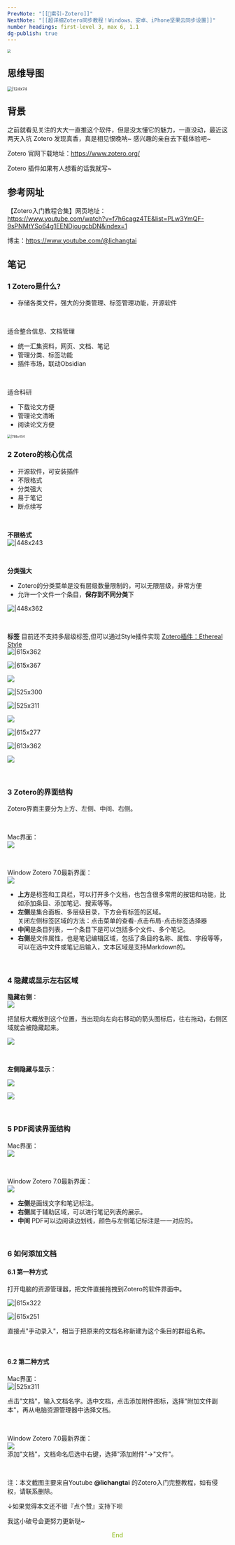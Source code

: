 ```yaml
---
PrevNote: "[[🔖索引-Zotero]]"
NextNote: "[[超详细Zotero同步教程！Windows、安卓、iPhone坚果云同步设置]]"
number headings: first-level 3, max 6, 1.1
dg-publish: true
---
```

<img src="https://imgs-1302581161.cos.ap-guangzhou.myqcloud.com/ob/20250605025658913.webp" style="zoom: 50%;" />

## 思维导图
<img src="https://imgs-1302581161.cos.ap-guangzhou.myqcloud.com/ob/20250605025304949.webp" alt="|124x74" style="zoom: 67%;" />

## 背景  

之前就看见关注的大大一直推这个软件，但是没太懂它的魅力，一直没动，最近这两天入坑 Zotero 发现真香，真是相见恨晚呐~ 感兴趣的亲自去下载体验吧~  

Zotero 官网下载地址：https://www.zotero.org/

Zotero 插件如果有人想看的话我就写~

## 参考网址

【Zotero入门教程合集】网页地址：  
https://www.youtube.com/watch?v=f7h6cagz4TE&list=PLw3YmQF-9sPNMtYSo64g1EENDjougcbDN&index=1

博主：https://www.youtube.com/@lichangtai

## 笔记

### 1 Zotero是什么?

- 存储各类文件，强大的分类管理、标签管理功能，开源软件


<br/>

适合整合信息、文档管理

- 统一汇集资料，网页、文档、笔记
- 管理分类、标签功能
- 插件市场，联动Obsidian
  

<br/>

适合科研

- 下载论文方便
- 管理论文清晰
- 阅读论文方便
  

<img src="https://imgs-1302581161.cos.ap-guangzhou.myqcloud.com/ob/20250605025304950.webp" alt="|788x454" style="zoom: 50%;" />


<br/>

### 2 Zotero的核心优点

- 开源软件，可安装插件
- 不限格式
- 分类强大
- 易于笔记
- 断点续写
  

<br/>

**不限格式**  
![|448x243](https://imgs-1302581161.cos.ap-guangzhou.myqcloud.com/ob/20250605025304951.webp)

<br/>

**分类强大**

- Zotero的分类菜单是没有层级数量限制的，可以无限层级，非常方便
- 允许一个文件一个条目，**保存到不同分类**下

![|448x362](https://imgs-1302581161.cos.ap-guangzhou.myqcloud.com/ob/20250605025304952.webp)

<br/>

**标签**
目前还不支持多层级标签,但可以通过Style插件实现 [Zotero插件：Ethereal Style](Zotero插件：Ethereal%20Style.md)  
![|615x362](https://imgs-1302581161.cos.ap-guangzhou.myqcloud.com/ob/20250605025304953.webp)

![|615x367](https://imgs-1302581161.cos.ap-guangzhou.myqcloud.com/ob/20250605025304954.webp)

![](https://imgs-1302581161.cos.ap-guangzhou.myqcloud.com/ob/20250605025304955.webp)

![|525x300](https://imgs-1302581161.cos.ap-guangzhou.myqcloud.com/ob/20250605025304956.webp)

![|525x311](https://imgs-1302581161.cos.ap-guangzhou.myqcloud.com/ob/20250605025304957.webp)

![](https://imgs-1302581161.cos.ap-guangzhou.myqcloud.com/ob/20250605025304958.webp)

![|615x277](https://imgs-1302581161.cos.ap-guangzhou.myqcloud.com/ob/20250605025304959.webp)

![|613x362](https://imgs-1302581161.cos.ap-guangzhou.myqcloud.com/ob/20250605025304960.webp)

![](https://imgs-1302581161.cos.ap-guangzhou.myqcloud.com/ob/20250605025304961.webp)

<br/>

### 3 Zotero的界面结构

Zotero界面主要分为上方、左侧、中间、右侧。

<br/>

Mac界面：  
![](https://imgs-1302581161.cos.ap-guangzhou.myqcloud.com/ob/20250605025304962.webp)

<br/>

Window Zotero 7.0最新界面：  
![](https://imgs-1302581161.cos.ap-guangzhou.myqcloud.com/ob/20250605025304963.webp)

- **上方**是标签和工具栏，可以打开多个文档，也包含很多常用的按钮和功能，比如添加条目、添加笔记、搜索等等。
- **左侧**是集合面板、多层级目录，下方会有标签的区域。  
    关闭左侧标签区域的方法：点击菜单的查看-点击布局-点击标签选择器
- **中间**是条目列表，一个条目下是可以包括多个文件、多个笔记。
- **右侧**是文件属性，也是笔记编辑区域，包括了条目的名称、属性、字段等等，可以在选中文件或笔记后输入，文本区域是支持Markdown的。
  

<br/>

### 4 隐藏或显示左右区域

**隐藏右侧**：  
![](https://imgs-1302581161.cos.ap-guangzhou.myqcloud.com/ob/20250605025304964.webp)

把鼠标大概放到这个位置，当出现向左向右移动的箭头图标后，往右拖动，右侧区域就会被隐藏起来。

![](https://imgs-1302581161.cos.ap-guangzhou.myqcloud.com/ob/20250605025304965.webp)

<br/>

**左侧隐藏与显示**：

![](https://imgs-1302581161.cos.ap-guangzhou.myqcloud.com/ob/20250605025304966.webp)

![](https://imgs-1302581161.cos.ap-guangzhou.myqcloud.com/ob/20250605025304967.webp)

<br/>

### 5 PDF阅读界面结构

Mac界面：  
![](https://imgs-1302581161.cos.ap-guangzhou.myqcloud.com/ob/20250605025304968.webp)

<br/>

Window Zotero 7.0最新界面：  
![](https://imgs-1302581161.cos.ap-guangzhou.myqcloud.com/ob/20250605025304969.webp)

- **左侧**是画线文字和笔记标注。
- **右侧**属于辅助区域，可以进行笔记列表的展示。
- **中间** PDF可以边阅读边划线，颜色与左侧笔记标注是一一对应的。


<br/>

### 6 如何添加文档


#### 6.1 第一种方式

打开电脑的资源管理器，把文件直接拖拽到Zotero的软件界面中。

![|615x322](https://imgs-1302581161.cos.ap-guangzhou.myqcloud.com/ob/20250605025304970.webp)

![|615x251](https://imgs-1302581161.cos.ap-guangzhou.myqcloud.com/ob/20250605025304971.webp)

直接点"手动录入"，相当于把原来的文档名称新建为这个条目的群组名称。


<br/>

#### 6.2 第二种方式

Mac界面：  
![|525x311](https://imgs-1302581161.cos.ap-guangzhou.myqcloud.com/ob/20250605025304972.webp)

点击"文档"，输入文档名字。选中文档，点击添加附件图标，选择"附加文件副本"，再从电脑资源管理器中选择文档。


<br/>

Window Zotero 7.0最新界面：  
![](https://imgs-1302581161.cos.ap-guangzhou.myqcloud.com/ob/20250605025304973.webp)  
添加"文档"，文档命名后选中右键，选择"添加附件"->"文件"。

<br/>

注：本文截图主要来自Youtube **@lichangtai** 的Zotero入门完整教程，如有侵权，请联系删除。

↓如果觉得本文还不错『点个赞』支持下呗

我这小破号会更努力更新哒~

<center><font color=#81B300>End</font></center>